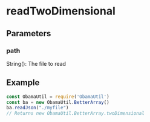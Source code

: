 # readTwoDimensional
## Parameters
### path
String(): The file to read
## Example
```javascript
const ObamaUtil = require('ObamaUtil')
const ba = new ObamaUtil.BetterArray()
ba.readJson("./myfile")
// Returns new ObamaUtil.BetterArray.twoDimensional
```